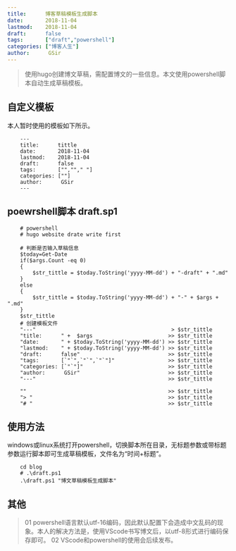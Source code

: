 ```yaml
---
title:      博客草稿模板生成脚本
date:       2018-11-04
lastmod:    2018-11-04
draft:      false
tags:       ["draft","powershell"]
categories: ["博客人生"]
author:      GSir
---
```


> 使用hugo创建博文草稿，需配置博文的一些信息。本文使用powershell脚本自动生成草稿模板。

## 自定义模板

本人暂时使用的模板如下所示。
```
    ---
    title:      tittle
    date:       2018-11-04
    lastmod:    2018-11-04
    draft:      false
    tags:       ["",""," "]
    categories: [""]
    author:      GSir
    ---
```

## poewrshell脚本 draft.sp1

```
    # powershell 
    # hugo website drate write first

    # 判断是否输入草稿信息
    $today=Get-Date
    if($args.Count -eq 0)
    {
        $str_tittle = $today.ToString('yyyy-MM-dd') + "-draft" + ".md"
    }
    else
    {
        $str_tittle = $today.ToString('yyyy-MM-dd') + "-" + $args + ".md"
    }
    $str_tittle
    # 创建模板文件
    "---"                                           > $str_tittle
    "title:      " +  $args                        >> $str_tittle
    "date:       " + $today.ToString('yyyy-MM-dd') >> $str_tittle
    "lastmod:    " + $today.ToString('yyyy-MM-dd') >> $str_tittle
    "draft:      false"                            >> $str_tittle
    "tags:       [`"`",`"`",`"`"]"                 >> $str_tittle
    "categories: [`"`"]"                           >> $str_tittle
    "author:      GSir"                            >> $str_tittle
    "---"                                          >> $str_tittle

    ""                                             >> $str_tittle
    "> "                                           >> $str_tittle
    "# "                                           >> $str_tittle
```

## 使用方法

windows或linux系统打开powershell，切换脚本所在目录，无标题参数或带标题参数运行脚本即可生成草稿模板，文件名为“时间+标题”。
```
    cd blog
    # .\draft.ps1
    .\draft.ps1 "博文草稿模板生成脚本"
```

## 其他

> 01 powershell语言默认utf-16编码，因此默认配置下会造成中文乱码的现象。本人的解决方法是，使用VScode书写博文后，以utf-8形式进行编码保存即可。
02 VScode和powershell的使用会后续发布。